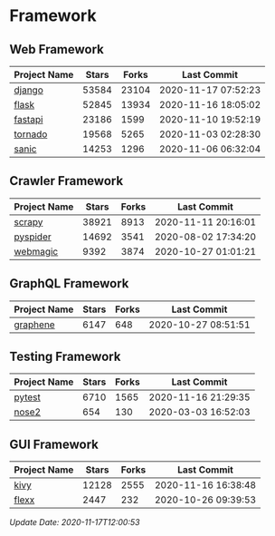 # Framework

## Web Framework
| Project Name | Stars | Forks | Last Commit |
| ------------ | ----- | ----- | ----------- |
| [django](https://github.com/django/django) | 53584 | 23104 | 2020-11-17 07:52:23 |
| [flask](https://github.com/pallets/flask) | 52845 | 13934 | 2020-11-16 18:05:02 |
| [fastapi](https://github.com/tiangolo/fastapi) | 23186 | 1599 | 2020-11-10 19:52:19 |
| [tornado](https://github.com/tornadoweb/tornado) | 19568 | 5265 | 2020-11-03 02:28:30 |
| [sanic](https://github.com/huge-success/sanic) | 14253 | 1296 | 2020-11-06 06:32:04 |

## Crawler Framework
| Project Name | Stars | Forks | Last Commit |
| ------------ | ----- | ----- | ----------- |
| [scrapy](https://github.com/scrapy/scrapy) | 38921 | 8913 | 2020-11-11 20:16:01 |
| [pyspider](https://github.com/binux/pyspider) | 14692 | 3541 | 2020-08-02 17:34:20 |
| [webmagic](https://github.com/code4craft/webmagic) | 9392 | 3874 | 2020-10-27 01:01:21 |

## GraphQL Framework
| Project Name | Stars | Forks | Last Commit |
| ------------ | ----- | ----- | ----------- |
| [graphene](https://github.com/graphql-python/graphene) | 6147 | 648 | 2020-10-27 08:51:51 |

## Testing Framework
| Project Name | Stars | Forks | Last Commit |
| ------------ | ----- | ----- | ----------- |
| [pytest](https://github.com/pytest-dev/pytest) | 6710 | 1565 | 2020-11-16 21:29:35 |
| [nose2](https://github.com/nose-devs/nose2) | 654 | 130 | 2020-03-03 16:52:03 |

## GUI Framework
| Project Name | Stars | Forks | Last Commit |
| ------------ | ----- | ----- | ----------- |
| [kivy](https://github.com/kivy/kivy) | 12128 | 2555 | 2020-11-16 16:38:48 |
| [flexx](https://github.com/flexxui/flexx) | 2447 | 232 | 2020-10-26 09:39:53 |

*Update Date: 2020-11-17T12:00:53*